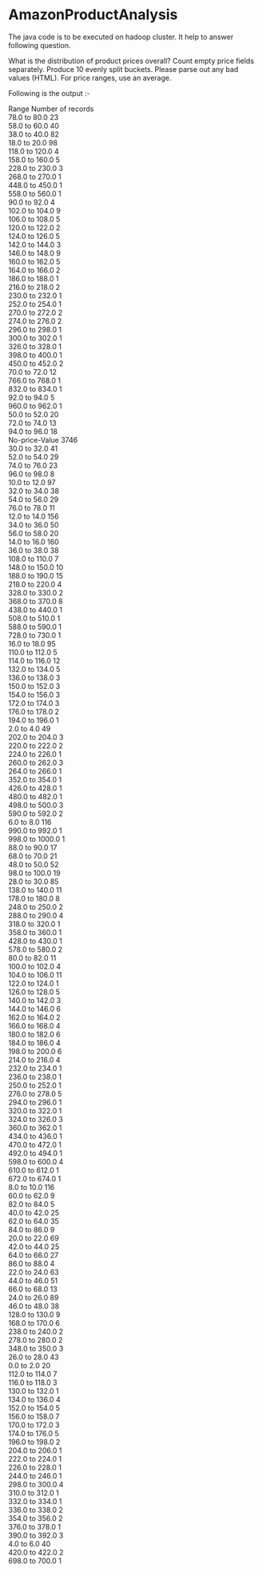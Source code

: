 # AmazonProductAnalysis

The java code is to be executed on hadoop cluster. It help to answer following question.

What is the distribution of product prices overall?  Count empty price fields separately. 
Produce 10 evenly split buckets.  Please parse out any bad values (HTML).  For price ranges, use an average.

Following is the output :-

Range	Number of records</br>
78.0 to 80.0     23
</br>
58.0 to 60.0     40
</br>
38.0 to 40.0     82
</br>
18.0 to 20.0     98
</br>
118.0 to 120.0   4
</br>
158.0 to 160.0   5
</br>
228.0 to 230.0   3
</br>
268.0 to 270.0   1
</br>
448.0 to 450.0   1
</br>
558.0 to 560.0   1
</br>
90.0 to 92.0     4
</br>
102.0 to 104.0   9
</br>
106.0 to 108.0   5
</br>
120.0 to 122.0   2
</br>
124.0 to 126.0   5
</br>
142.0 to 144.0   3
</br>
146.0 to 148.0   9
</br>
160.0 to 162.0   5
</br>
164.0 to 166.0   2
</br>
186.0 to 188.0   1
</br>
216.0 to 218.0   2
</br>
230.0 to 232.0   1
</br>
252.0 to 254.0   1
</br>
270.0 to 272.0   2
</br>
274.0 to 276.0   2
</br>
296.0 to 298.0   1
</br>
300.0 to 302.0   1
</br>
326.0 to 328.0   1
</br>
398.0 to 400.0   1
</br>
450.0 to 452.0   2
</br>
70.0 to 72.0     12
</br>
766.0 to 768.0   1
</br>
832.0 to 834.0   1
</br>
92.0 to 94.0     5
</br>
960.0 to 962.0   1
</br>
50.0 to 52.0     20
</br>
72.0 to 74.0     13
</br>
94.0 to 96.0     18
</br>
No-price-Value   3746
</br>
30.0 to 32.0     41
</br>
52.0 to 54.0     29
</br>
74.0 to 76.0     23
</br>
96.0 to 98.0     8
</br>
10.0 to 12.0     97
</br>
32.0 to 34.0     38
</br>
54.0 to 56.0     29
</br>
76.0 to 78.0     11
</br>
12.0 to 14.0     156
</br>
34.0 to 36.0     50
</br>
56.0 to 58.0     20
</br>
14.0 to 16.0     160
</br>
36.0 to 38.0     38
</br>
108.0 to 110.0   7
</br>
148.0 to 150.0   10
</br>
188.0 to 190.0   15
</br>
218.0 to 220.0   4
</br>
328.0 to 330.0   2
</br>
368.0 to 370.0   8
</br>
438.0 to 440.0   1
</br>
508.0 to 510.0   1
</br>
588.0 to 590.0   1
</br>
728.0 to 730.0   1
</br>
16.0 to 18.0     95
</br>
110.0 to 112.0   5
</br>
114.0 to 116.0   12
</br>
132.0 to 134.0   5
</br>
136.0 to 138.0   3
</br>
150.0 to 152.0   3
</br>
154.0 to 156.0   3
</br>
172.0 to 174.0   3
</br>
176.0 to 178.0   2
</br>
194.0 to 196.0   1
</br>
2.0 to 4.0       49
</br>
202.0 to 204.0   3
</br>
220.0 to 222.0   2
</br>
224.0 to 226.0   1
</br>
260.0 to 262.0   3
</br>
264.0 to 266.0   1
</br>
352.0 to 354.0   1
</br>
426.0 to 428.0   1
</br>
480.0 to 482.0   1
</br>
498.0 to 500.0   3
</br>
590.0 to 592.0   2
</br>
6.0 to 8.0       116
</br>
990.0 to 992.0   1
</br>
998.0 to 1000.0  1
</br>
88.0 to 90.0     17
</br>
68.0 to 70.0     21
</br>
48.0 to 50.0     52
</br>
98.0 to 100.0    19
</br>
28.0 to 30.0     85
</br>
138.0 to 140.0   11
</br>
178.0 to 180.0   8
</br>
248.0 to 250.0   2
</br>
288.0 to 290.0   4
</br>
318.0 to 320.0   1
</br>
358.0 to 360.0   1
</br>
428.0 to 430.0   1
</br>
578.0 to 580.0   2
</br>
80.0 to 82.0     11
</br>
100.0 to 102.0   4
</br>
104.0 to 106.0   11
</br>
122.0 to 124.0   1
</br>
126.0 to 128.0   5
</br>
140.0 to 142.0   3
</br>
144.0 to 146.0   6
</br>
162.0 to 164.0   2
</br>
166.0 to 168.0   4
</br>
180.0 to 182.0   6
</br>
184.0 to 186.0   4
</br>
198.0 to 200.0   6
</br>
214.0 to 216.0   4
</br>
232.0 to 234.0   1
</br>
236.0 to 238.0   1
</br>
250.0 to 252.0   1
</br>
276.0 to 278.0   5
</br>
294.0 to 296.0   1
</br>
320.0 to 322.0   1
</br>
324.0 to 326.0   3
</br>
360.0 to 362.0   1
</br>
434.0 to 436.0   1
</br>
470.0 to 472.0   1
</br>
492.0 to 494.0   1
</br>
598.0 to 600.0   4
</br>
610.0 to 612.0   1
</br>
672.0 to 674.0   1
</br>
8.0 to 10.0      116
</br>
60.0 to 62.0     9
</br>
82.0 to 84.0     5
</br>
40.0 to 42.0     25
</br>
62.0 to 64.0     35
</br>
84.0 to 86.0     9
</br>
20.0 to 22.0     69
</br>
42.0 to 44.0     25
</br>
64.0 to 66.0     27
</br>
86.0 to 88.0     4
</br>
22.0 to 24.0     63
</br>
44.0 to 46.0     51
</br>
66.0 to 68.0     13
</br>
24.0 to 26.0     89
</br>
46.0 to 48.0     38
</br>
128.0 to 130.0   9
</br>
168.0 to 170.0   6
</br>
238.0 to 240.0   2
</br>
278.0 to 280.0   2
</br>
348.0 to 350.0   3
</br>
26.0 to 28.0     43
</br>
0.0 to 2.0       20
</br>
112.0 to 114.0   7
</br>
116.0 to 118.0   3
</br>
130.0 to 132.0   1
</br>
134.0 to 136.0   4
</br>
152.0 to 154.0   5
</br>
156.0 to 158.0   7
</br>
170.0 to 172.0   3
</br>
174.0 to 176.0   5
</br>
196.0 to 198.0   2
</br>
204.0 to 206.0   1
</br>
222.0 to 224.0   1
</br>
226.0 to 228.0   1
</br>
244.0 to 246.0   1
</br>
298.0 to 300.0   4
</br>
310.0 to 312.0   1
</br>
332.0 to 334.0   1
</br>
336.0 to 338.0   2
</br>
354.0 to 356.0   2
</br>
376.0 to 378.0   1
</br>
390.0 to 392.0   3
</br>
4.0 to 6.0       40
</br>
420.0 to 422.0   2
</br>
698.0 to 700.0   1
</br>
